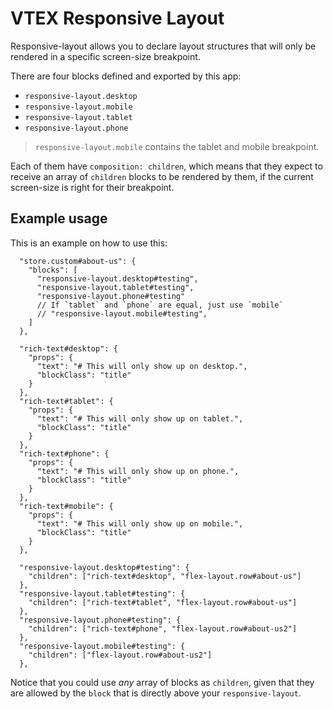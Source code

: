 # VTEX Responsive Layout

Responsive-layout allows you to declare layout structures that will only be rendered in a specific screen-size breakpoint.

There are four blocks defined and exported by this app:

- `responsive-layout.desktop`
- `responsive-layout.mobile`
- `responsive-layout.tablet`
- `responsive-layout.phone`

> `responsive-layout.mobile` contains the tablet and mobile breakpoint.

Each of them have `composition: children`, which means that they expect to receive an array of `children` blocks to be rendered by them, if the current screen-size is right for their breakpoint.

## Example usage

This is an example on how to use this:

```jsonc
  "store.custom#about-us": {
    "blocks": [
      "responsive-layout.desktop#testing",
      "responsive-layout.tablet#testing",
      "responsive-layout.phone#testing"
      // If `tablet` and `phone` are equal, just use `mobile`
      // "responsive-layout.mobile#testing",
    ]
  },

  "rich-text#desktop": {
    "props": {
      "text": "# This will only show up on desktop.",
      "blockClass": "title"
    }
  },
  "rich-text#tablet": {
    "props": {
      "text": "# This will only show up on tablet.",
      "blockClass": "title"
    }
  },
  "rich-text#phone": {
    "props": {
      "text": "# This will only show up on phone.",
      "blockClass": "title"
    }
  },
  "rich-text#mobile": {
    "props": {
      "text": "# This will only show up on mobile.",
      "blockClass": "title"
    }
  },

  "responsive-layout.desktop#testing": {
    "children": ["rich-text#desktop", "flex-layout.row#about-us"]
  },
  "responsive-layout.tablet#testing": {
    "children": ["rich-text#tablet", "flex-layout.row#about-us"]
  },
  "responsive-layout.phone#testing": {
    "children": ["rich-text#phone", "flex-layout.row#about-us2"]
  },
  "responsive-layout.mobile#testing": {
    "children": ["flex-layout.row#about-us2"]
  },
```

Notice that you could use _any_ array of blocks as `children`, given that they are allowed by the `block` that is directly above your `responsive-layout`.
